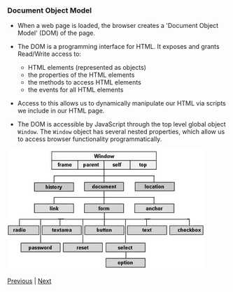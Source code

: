 ### Document Object Model
* When a web page is loaded, the browser creates a 'Document Object Model' (DOM) of the page.

* The DOM is a programming interface for HTML. It exposes and grants Read/Write access to:
  * HTML elements (represented as objects)
  * the properties of the HTML elements
  * the methods to access HTML elements
  * the events for all HTML elements

* Access to this allows us to dynamically manipulate our HTML via scripts we include in our HTML page.

* The DOM is accessible by JavaScript through the top level global object `Window`. The `Window` object has several nested properties, which allow us to access browser functionality programmatically.

![DOM](dom_heirarchy.jpg)

[Previous](README.md) | [Next](htmlReview.md)

